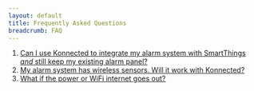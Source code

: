 ```yaml
---
layout: default
title: Frequently Asked Questions
breadcrumb: FAQ
---
```


1. [Can I use Konnected to integrate my alarm system with SmartThings _and_ still keep my existing alarm panel?](/security-alarm-system/faq/konnected-with-existing-alarm)
1. [My alarm system has wireless sensors. Will it work with Konnected?](/security-alarm-system/faq/wireless-sensors)
1. [What if the power or WiFi internet goes out?](/security-alarm-system/faq/backup-battery-and-wifi)
